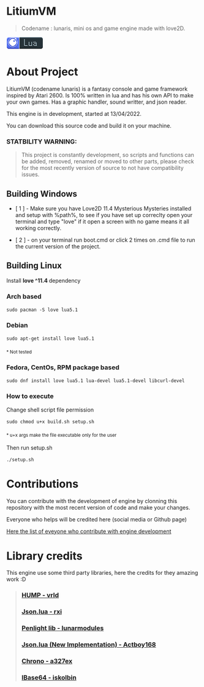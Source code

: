 # LitiumVM
> Codename : lunaris, mini os and game engine made with love2D.

[![Lua language](./images/lua-badge.png)](https://www.lua.org)

# About Project
LitiumVM (codename lunaris) is a fantasy console and game framework inspired by Atari 2600.
Is 100% written in lua and has his own API to make your own games.
Has a graphic handler, sound writter, and json reader.

This engine is in development, started at 13/04/2022.

You can download this source code and build it on your machine.

### STATBILITY WARNING:
> This project is constantly development, so scripts and functions can be added, removed, renamed or moved to other parts, please check for the most recently version of source to not have compatibility issues.
	
## Building Windows
- [ 1 ] - Make sure you have Love2D 11.4 Mysterious Mysteries installed and setup with %path%, to see if you have set up correclty open your terminal and type "love" if it open a screen with no game means it all working correctly.

- [ 2 ] - on your terminal run boot.cmd or click 2 times on .cmd file to run the current version of the project.

## Building Linux
<p> Install <strong>love ^11.4 </strong>  
dependency </p>

### Arch based
```
sudo pacman -S love lua5.1
```
### Debian
```
sudo apt-get install love lua5.1
```
<sub>* Not tested</sub>
### Fedora, CentOs, RPM package based
```
sudo dnf install love lua5.1 lua-devel lua5.1-devel libcurl-devel
```
<p> <h3> How to execute </h3> 
Change shell script file permission

```
sudo chmod u+x build.sh setup.sh 
```
<sub>* u+x args make the file executable only for the user</sub>
<br>
<br>
Then run setup.sh
```
./setup.sh
```
</p>

# Contributions
You can contribute with the development of engine by clonning this repository with the most recent version of code and make your changes.

Everyone who helps will be credited here (social media or Github page)

[Here the list of eveyone who contribute with engine development](./CONTRIBUTORS.MD)

# Library credits
This engine use some third party libraries, here the credits for they amazing work :D
> ### [HUMP - vrld](https://github.com/vrld/hump)
> ### [Json.lua - rxi](https://github.com/rxi/json.lua)
> ### [Penlight lib - lunarmodules](https://github.com/lunarmodules/Penlight)
> ### [Json.lua (New Implementation) - Actboy168](https://github.com/actboy168/json.lua)
> ### [Chrono - a327ex](https://github.com/a327ex/chrono/blob/master/Timer.lua)
> ### [lBase64 - iskolbin](https://github.com/iskolbin/lbase64)
